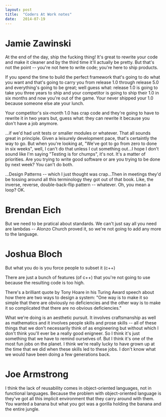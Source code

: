 ```yaml
---
layout:	post
title:	"Coders At Work notes"
date:	2014-07-19
---
```

# Jamie Zawinski
At the end of the day, ship the fucking thing! It's great to rewrite your code and make it cleaner and by the third time it'll actually be pretty. But that's not the point -- you're not here to write code; you're here to ship products.

If you spend the time to build the perfect framework that's going to do what you want and that's going to carry you from release 1.0 through release 5.0 and everything's going to be great; well guess what: release 1.0 is going to take you three years to ship and your competitor is going to ship their 1.0 in six months and now you're out of the game. Your never shipped your 1.0 because someone else ate your lunch.

Your competitor's six-month 1.0 has crap code and they're going to have to rewrite it in two years but, guess what: they can rewrite it because you don't have a job anymore.

...if we'd had unit tests or smaller modules or whatever. That all sounds great in principle. Given a leisurely development pace, that's certaintly the way to go. But when you're looking at, "We've got to go from zero to done in six weeks", well, I can't do that unless I cut something out...I hope I don't sound like I'm saying "Testing is for chumps", it's not. It's a matter of priorities. Are you trying to write good software or are you trying to be done by next week? You can't do both.

...Design Patterns -- which I just thought was crap...Then in meetings they'd be tossing around all this terminology they got out of that book. Like, the inverse, reverse, double-back-flip pattern -- whatever. Oh, you mean a loop? OK.

# Brendan Eich
But we need to be pratical about standards. We can't just say all you need are lambdas -- Alonzo Church proved it, so we're not going to add any more to the language.

# Joshua Bloch
But what you do is you force people to subset it (c++)

There are just a bunch of features (of c++) that you're not going to use because the resulting code is too high.

There's a brilliant quote by Tony Hoare in his Turing Award speech about how there are two ways to design a system: "One way is to make it so simple that there are obviously no deficiencies and the other way is to make it so complicated that there are no obvious deficiencies."

What we're doing is an aesthetic pursuit. It involves craftsmanship as well as mathematics and it involves people skills and prose skills -- all of these things that we don't necessarily think of as engineering but without which I don't think you'll ever be a really good enigneer. So I think it's just something that we have to remind ourselves of. But I think it's one of the most fun jobs on the planet. I think we're really lucky to have grown up at the time that we did when these skills led to these jobs. I don't know what we would have been doing a few generations back. 

# Joe Armstrong
I think the lack of reusability comes in object-oriented languages, not in functional languages. Because the problem with object-oriented language is they've got all this implicit environment that they carry around with them. You wanted a banana but what you got was a gorilla holding the banana and the entire jungle.

